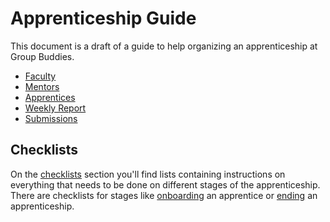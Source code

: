 Apprenticeship Guide
====================

This document is a draft of a guide to help organizing an apprenticeship at Group Buddies.

* [Faculty](faculty)
* [Mentors](mentors)
* [Apprentices](apprentices)
* [Weekly Report](weeklyreport)
* [Submissions](submissions)

Checklists
----------

On the [checklists](checklists) section you'll find lists containing instructions on everything that needs to be done on different stages of the apprenticeship.
There are checklists for stages like [onboarding](checklists/onboarding) an apprentice or [ending](checklists/ending) an apprenticeship.
